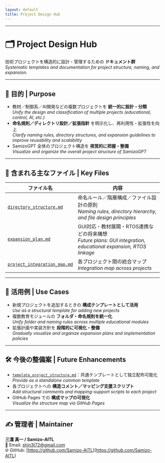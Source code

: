 ```yaml
---
layout: default
title: Project Design Hub
---
```


---

# 🗂 Project Design Hub

技術プロジェクトを構造的に設計・管理するための **ドキュメント群**  
*Systematic templates and documentation for project structure, naming, and expansion.*

---

## 🎯 目的 | Purpose
- 教材／制御系／AI開発などの複数プロジェクトを **統一的に設計・分類**  
  *Unify the design and classification of multiple projects (educational, control, AI, etc.)*  
- **命名規則／ディレクトリ設計／拡張指針** を明示化し、再利用性・拡張性を向上  
  *Clarify naming rules, directory structures, and expansion guidelines to improve reusability and scalability*  
- SamizoGPT 全体のプロジェクト構造を **視覚的に把握・整備**  
  *Visualize and organize the overall project structure of SamizoGPT*  

---

## 📄 含まれる主なファイル | Key Files

| ファイル名 | 内容 |
|------------|------|
| [`directory_structure.md`](./directory_structure.md) | 命名ルール／階層構成／ファイル設計の原則<br>*Naming rules, directory hierarchy, and file design principles* |
| [`expansion_plan.md`](./expansion_plan.md) | GUI対応・教材展開・RTOS連携などの将来構想<br>*Future plans: GUI integration, educational expansion, RTOS linkage* |
| [`project_integration_map.md`](./project_integration_map.md) | 各プロジェクト間の統合マップ<br>*Integration map across projects* |

---

## 🧩 活用例 | Use Cases
- 新規プロジェクトを追加するときの **構成テンプレートとして活用**  
  *Use as a structural template for adding new projects*  
- 複数教育モジュールの **フォルダ・命名規則を統一化**  
  *Unify folder and naming rules across multiple educational modules*  
- 拡張計画や実装方針を **段階的に可視化・整備**  
  *Gradually visualize and organize expansion plans and implementation policies*  

---

## 🛠 今後の整備案 | Future Enhancements
- [`template_project_structure.md`](./template_project_structure.md)：共通テンプレートとして独立配布可能化  
  *Provide as a standalone common template*  
- 各プロジェクトへの **構造コメント／マッピング支援スクリプト**  
  *Add structural comments and mapping-support scripts to each project*  
- GitHub Pages での **構成マップの可視化**  
  *Visualize the structure map via GitHub Pages*  

---

## ✍ 管理者 | Maintainer
**三溝 真一 / Samizo-AITL**  
📧 Email: [shin3t72@gmail.com](mailto:shin3t72@gmail.com)  
🌐 GitHub: [https://github.com/Samizo-AITL](https://github.com/Samizo-AITL)  

